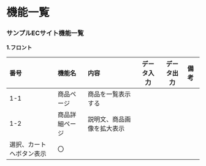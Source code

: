 # 機能一覧
### サンプルECサイト機能一覧
**1.フロント**

|番号|機能名|内容|データ入力|データ出力|備考|
|:---|:---|:---|:---:|:---:|:---|
|1-1|商品ページ|商品を一覧表示する||||
|1-2|商品詳細ページ|説明文、商品画像を拡大表示<br>
選択、カートへボタン表示|〇|||
